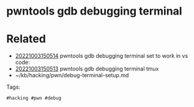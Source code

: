 # pwntools gdb debugging terminal

# Related

- [20221003150514](/zet/20221003150514/README.md) pwntools gdb debugging terminal set to work in vs code:
- [20221003150513](/zet/20221003150513/README.md) pwntools gdb debugging terminal tmux
- ~/kb/hacking/pwn/debug-terminal-setup.md

Tags:

    #hacking #pwn #debug 
